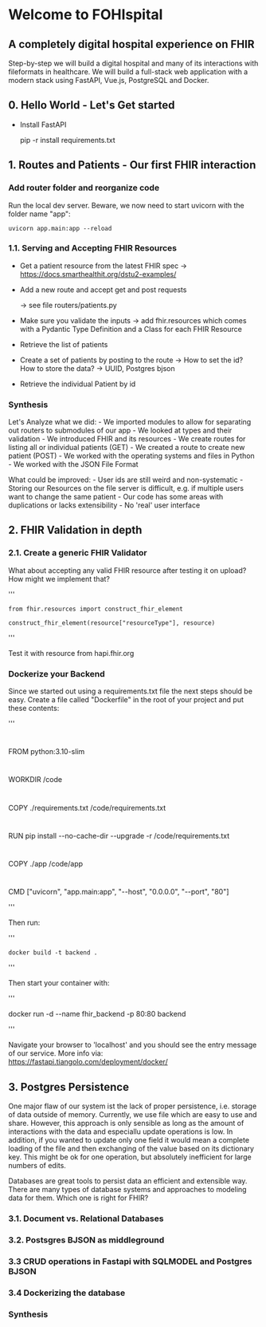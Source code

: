 # Welcome to FOHIspital

## A completely digital hospital experience on FHIR

Step-by-step we will build a digital hospital and many of its interactions with fileformats in healthcare. We will build a full-stack web application with a modern stack using FastAPI, Vue.js, PostgreSQL and Docker.

## 0. Hello World - Let's Get started

- Install FastAPI

    pip -r install requirements.txt

## 1. Routes and Patients - Our first FHIR interaction

### Add router folder and reorganize code

Run the local dev server. Beware, we now need to start uvicorn with the folder name "app":

    uvicorn app.main:app --reload


### 1.1. Serving and Accepting FHIR Resources

- Get a patient resource from the latest FHIR spec
    -> https://docs.smarthealthit.org/dstu2-examples/

- Add a new route and accept get and post requests

    -> see file routers/patients.py

- Make sure you validate the inputs
    -> add fhir.resources which comes with a Pydantic Type Definition and a Class for each FHIR Resource


- Retrieve the list of patients

- Create a set of patients by posting to the route
    -> How to set the id? How to store the data?
    -> UUID, Postgres bjson

- Retrieve the individual Patient by id


### Synthesis

Let's Analyze what we did:
    - We imported modules to allow for separating out routers to submodules of our app
    - We looked at types and their validation
    - We introduced FHIR and its resources
    - We create routes for listing all or individual patients (GET)
    - We created a route to create new patient (POST)
    - We worked with the operating systems and files in Python
    - We worked with the JSON File Format

What could be improved:
    - User ids are still weird and non-systematic
    - Storing our Resources on the file server is difficult, e.g. if multiple users want to change the same patient
    - Our code has some areas with duplications or lacks extensibility
    - No 'real' user interface

## 2. FHIR Validation in depth

### 2.1. Create a generic FHIR Validator

What about accepting any valid FHIR resource after testing it on upload? How might we implement that?

'''

    from fhir.resources import construct_fhir_element

    construct_fhir_element(resource["resourceType"], resource)

'''

Test it with resource from hapi.fhir.org

### Dockerize your Backend

Since we started out using a requirements.txt file the next steps should be easy. Create a file called "Dockerfile" in the root of your project and put these contents:


'''

#
FROM python:3.10-slim

#
WORKDIR /code

#
COPY ./requirements.txt /code/requirements.txt

#
RUN pip install --no-cache-dir --upgrade -r /code/requirements.txt

#
COPY ./app /code/app

#
CMD ["uvicorn", "app.main:app", "--host", "0.0.0.0", "--port", "80"]

'''

Then run:

'''

    docker build -t backend .

'''

Then start your container with:


'''

docker run -d --name fhir_backend -p 80:80 backend

'''

Navigate your browser to 'localhost' and you should see the entry message of our service. More info via: https://fastapi.tiangolo.com/deployment/docker/


## 3. Postgres Persistence

One major flaw of our system ist the lack of proper persistence, i.e. storage of data outside of memory. Currently, we use file which are easy to use and share. However, this approach is only sensible as long as the amount of interactions with the data and especiallu update operations is low. In addition, if you wanted to update only one field it would mean a complete loading of the file and then exchanging of the value based on its dictionary key. This might be ok for one operation, but absolutely inefficient for large numbers of edits.

Databases are great tools to persist data an efficient and extensible way. There are many types of database systems and approaches to modeling data for them. Which one is right for FHIR?

### 3.1. Document vs. Relational Databases

### 3.2. Postsgres BJSON as middleground

### 3.3 CRUD operations in Fastapi with SQLMODEL and Postgres BJSON

### 3.4 Dockerizing the database

### Synthesis
